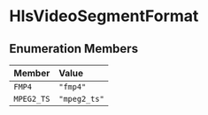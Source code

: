 # HlsVideoSegmentFormat

## Enumeration Members

| Member | Value |
| :------ | :------ |
| `FMP4` | `"fmp4"` |
| `MPEG2_TS` | `"mpeg2_ts"` |
